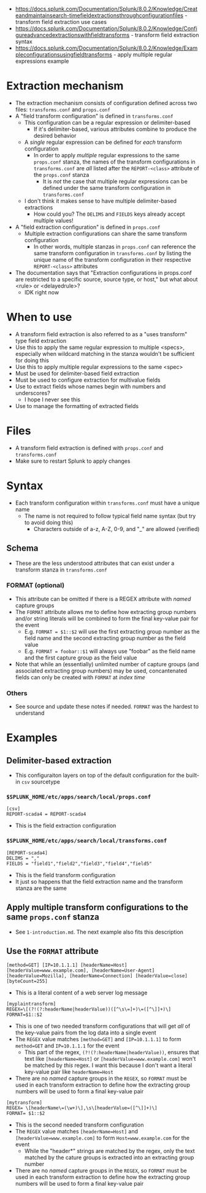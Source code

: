 - https://docs.splunk.com/Documentation/Splunk/8.0.2/Knowledge/Createandmaintainsearch-timefieldextractionsthroughconfigurationfiles - transform field
  extraction use cases
- https://docs.splunk.com/Documentation/Splunk/8.0.2/Knowledge/Configureadvancedextractionswithfieldtransforms - transform field extraction syntax
- https://docs.splunk.com/Documentation/Splunk/8.0.2/Knowledge/Exampleconfigurationsusingfieldtransforms - apply multiple regular expressions example
# Extraction mechanism
- The extraction mechanism consists of configuration defined across two files: `transforms.conf` and `props.conf`
- A "field transform configuration" is defined in `transforms.conf` 
  - This configuration can be a regular expression or delimiter-based
    - If it's delimiter-based, various attributes combine to produce the desired behavior
  - A _single_ regular expression can be defined for _each_ transform configuration
    - In order to apply _multiple_ regular expressions to the same `props.conf` stanza, the names of the transform configurations in `transforms.conf`
      are _all_ listed after the `REPORT-<class>` attribute of the `props.conf` stanza
      - It is _not_ the case that multiple regular expressions can be defined under the same transform configuration in `transforms.conf`
  - I don't think it makes sense to have multiple delimiter-based extractions
    - How could you? The `DELIMS` and `FIELDS` keys already accept multiple values!
- A "field extraction configuration" is defined in `props.conf`
  - Multiple extraction configurations can share the same transform configuration
    - In other words, multiple stanzas in `props.conf` can reference the same transform configuration in `transforms.conf` by listing the unique name
      of the transform configuration in their respective `REPORT-<class>` attributes
- The documentation says that "Extraction configurations in props.conf are restricted to a specific source, source type, or host," but what about
  \<rule> or \<delayedrule>?
  - IDK right now
# When to use
- A transform field extraction is also referred to as a "uses transform" type field extraction
- Use this to apply the same regular expression to multiple \<specs>, especially when wildcard matching in the stanza wouldn't be sufficient for doing
  this
- Use this to apply multiple regular expressions to the same \<spec>
- Must be used for delimiter-based field extraction
- Must be used to configure extraction for multivalue fields 
- Use to extract fields whose names begin with numbers and underscores?
  - I hope I never see this
- Use to manage the formatting of extracted fields
# Files
- A transform field extraction is defined with `props.conf` and `transforms.conf`
- Make sure to restart Splunk to apply changes
# Syntax
- Each transform configuration within `transforms.conf` must have a unique name
  - The name is not required to follow typical field name syntax (but try to avoid doing this)
    - Characters outside of a-z, A-Z, 0-9, and "_" are allowed (verified)
## Schema
- These are the less understood attributes that can exist under a transform stanza in `transforms.conf`
### FORMAT (optional)
- This attribute can be omitted if there is a REGEX attribute with _named_ capture groups
- The `FORMAT` attribute allows me to define how extracting group numbers and/or string literals will be combined to form the final key-value pair for
  the event
  - E.g. `FORMAT = $1::$2` will use the first extracting group number as the field name and the second extracting group number as the field value
  - E.g. `FORMAT = foobar::$1` will always use "foobar" as the field name and the first capture group as the field value
- Note that while an (essentially) unlimited number of capture groups (and associated extracting group numbers) may be used, concantenated fields can
  only be created with `FORMAT` at _index time_
### Others
- See source and update these notes if needed. `FORMAT` was the hardest to understand
# Examples
## Delimiter-based extraction
- This configuraiton layers on top of the default configuration for the built-in `csv` sourcetype
### `$SPLUNK_HOME/etc/apps/search/local/props.conf`
```
[csv]
REPORT-scada4 = REPORT-scada4
```
- This is the field extraction configuration
### `$SPLUNK_HOME/etc/apps/search/local/transforms.conf`
```
[REPORT-scada4]
DELIMS = ","
FIELDS = "field1","field2","field3","field4","field5"
```
- This is the field transform configuration
- It just so happens that the field extraction name and the transform stanza are the same
## Apply multiple transform configurations to the same `props.conf` stanza
- See `1-introduction.md`. The next example also fits this description
## Use the `FORMAT` attribute
```
[method=GET] [IP=10.1.1.1] [headerName=Host] [headerValue=www.example.com], [headerName=User-Agent] [headerValue=Mozilla], [headerName=Connection] [headerValue=close] [byteCount=255]
```
- This is a literal content of a web server log message
```
[myplaintransform]
REGEX=\[(?!(?:headerName|headerValue))([^\s\=]+)\=([^\]]+)\]
FORMAT=$1::$2
```
- This is one of two needed transform configurations that will get _all_ of the key-value pairs from the log data into a single event
- The `REGEX` value matches `[method=GET]` and `[IP=10.1.1.1]` to form `method=GET` and `IP=10.1.1.1` for the event
  - This part of the regex, `(?!(?:headerName|headerValue))`, ensures that text like `[headerName=Host]` or `[headerValue=www.example.com]` won't
    be matched by _this_ regex. I want this because I don't want a literal key-value pair like `headerName=Host`
- There are no _named_ capture groups in the `REGEX`, so `FORMAT` must be used in each transform extraction to define how the extracting group
  numbers will be used to form a final key-value pair
```
[mytransform]
REGEX= \[headerName\=(\w+)\],\s\[headerValue=([^\]]+)\]
FORMAT= $1::$2
```
- This is the second needed transform configuration
- The `REGEX` value matches `[headerName=Host]` and `[headerValue=www.example.com]` to form `Host=www.example.com` for the event
  - While the "header*" strings are matched by the regex, only the text matched by the cature groups is extracted into an extracting group number
- There are no _named_ capture groups in the `REGEX`, so `FORMAT` must be used in each transform extraction to define how the extracting group
  numbers will be used to form a final key-value pair
